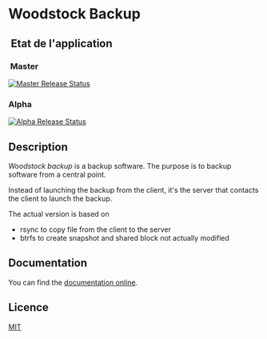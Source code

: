 # Woodstock Backup

##  Etat de l'application

###  Master

[![Master Release Status](https://gogs.shadoware.org/ShadowareOrg/woodstock-backup/actions/workflows/on-release.yml/badge.svg)](https://gogs.shadoware.org/ShadowareOrg/woodstock-backup)

### Alpha

[![Alpha Release Status](https://gogs.shadoware.org/ShadowareOrg/woodstock-backup/actions/workflows/on-release.yml/badge.svg?branch=alpha)](https://gogs.shadoware.org/ShadowareOrg/woodstock-backup)

## Description

_Woodstock backup_ is a backup software. The purpose is to backup software from a central point.

Instead of launching the backup from the client, it's the server that contacts the client to launch the backup.

The actual version is based on

- rsync to copy file from the client to the server
- btrfs to create snapshot and shared block not actually modified

## Documentation

You can find the [documentation online](https://woodstockbackup.shadoware.org).

## Licence

[MIT](https://choosealicense.com/licenses/mit/)

